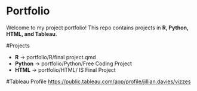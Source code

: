 # Portfolio
Welcome to my project portfolio! This repo contains projects in **R, Python, HTML, and Tableau**.

#Projects
- **R** → portfolio/R/final project.qmd
- **Python** → portfolio/Python/Free Coding Project
- **HTML** → portfolio/HTML/ IS Final Project

#Tableau Profile
https://public.tableau.com/app/profile/jillian.davies/vizzes
